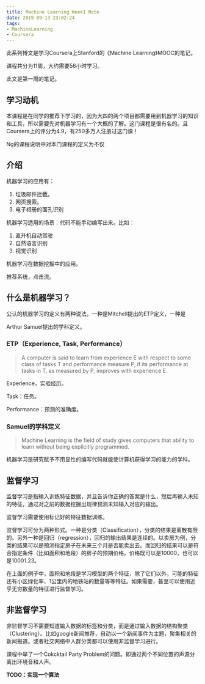 ```yaml
---
title: Machine Learning Week1 Note
date: 2019-09-13 23:02:24
tags: 
- MachineLearning
- Coursera
---
```


此系列博文是学习Coursera上Stanford的《Machine Learning》MOOC的笔记。

课程共分为11周，大约需要56小时学习。

此文是第一周的笔记。

## 学习动机

本课程是在同学的推荐下学习的，因为大四的两个项目都需要用到机器学习的知识和工具，所以需要先对机器学习有一个大概的了解。这门课程是很有名的。且Coursera上的评分为4.9，有250多万人注册过这门课！

Ng的课程说明中对本门课程的定义为不仅

## 介绍

机器学习的应用有：

1. 垃圾邮件拦截。
2. 网页搜索。
3. 电子相册的面孔识别

机器学习适用的场景：代码不能手动编写出来。比如：

1. 直升机自动驾驶
2. 自然语言识别
3. 视觉识别

机器学习在数据挖掘中的应用。

推荐系统，点击流。

## 什么是机器学习？

公认的机器学习的定义有两种说法。一种是Mitchell提出的ETP定义，一种是

Arthur Samuel提出的学科定义。

### ETP（Experience, Task, Performance）

> A computer is said to learn from experience E with respect to some class of tasks T and performance measure P, if its performance at tasks in T, as measured by P, improves with experience E.

Experience，实验经历。

Task：任务。

Performance：预测的准确度。

### Samuel的学科定义

> Machine Learning is the field of study gives computers that ability to learn without being explicitly programmed.

机器学习是研究赋予不用显性的编写代码就能使计算机获得学习的能力的学科。

## 监督学习

监督学习是指输入训练特征数据，并且告诉你正确的答案是什么，然后再输入未知的特征，通过对之前的数据挖掘出规律预测未知输入对应的输出。

监督学习需要使用标记好的特征数据训练。

监督学习可分为两种形式。一种是分类（Classification），分类的结果是离散有限的。另外一种是回归（regression），回归的输出结果是连续的。以卖房为例，分类的结果可以是预测指定房子在未来三个月是否能卖出去。而回归的结果可以是符合指定条件（比如面积和地段）的房子的预期价格。价格既可以是10000，也可以是10001.23。

在上面的例子中，面积和地段是学习模型的两个特征，除了它们以外，可能的特征还有小区绿化率、1公里内的地铁站的数量等等特征。如果需要，甚至可以使用近乎无穷数量的特征进行监督学习。

## 非监督学习

非监督学习不需要知道输入数据的标签和分类，而是通过输入数据的结构聚类（Clustering）。比如google新闻推荐，自动以一个新闻事件为主题，聚集相关的新闻报道。或者社交网络中人群分类都可以使用非监督学习进行。

课程中举了一个Cokcktail Party Problem的问题。即通过两个不同位置的声源分离出环境音和人声。

**TODO：实现一个算法**

